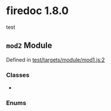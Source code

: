 
# firedoc 1.8.0

test


## `mod2` Module



Defined in [test/targets/module/mod1.js:2](../files/test_targets_module_mod1.js.md#l2)






### Classes
  - [](../classes/.md)

### Enums


